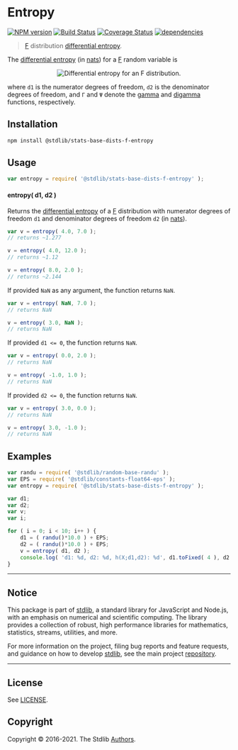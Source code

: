 <!--

@license Apache-2.0

Copyright (c) 2018 The Stdlib Authors.

Licensed under the Apache License, Version 2.0 (the "License");
you may not use this file except in compliance with the License.
You may obtain a copy of the License at

   http://www.apache.org/licenses/LICENSE-2.0

Unless required by applicable law or agreed to in writing, software
distributed under the License is distributed on an "AS IS" BASIS,
WITHOUT WARRANTIES OR CONDITIONS OF ANY KIND, either express or implied.
See the License for the specific language governing permissions and
limitations under the License.

-->

# Entropy

[![NPM version][npm-image]][npm-url] [![Build Status][test-image]][test-url] [![Coverage Status][coverage-image]][coverage-url] [![dependencies][dependencies-image]][dependencies-url]

> [F][f-distribution] distribution [differential entropy][entropy].

<!-- Section to include introductory text. Make sure to keep an empty line after the intro `section` element and another before the `/section` close. -->

<section class="intro">

The [differential entropy][entropy] (in [nats][nats]) for a [F][f-distribution] random variable is

<!-- <equation class="equation" label="eq:f_entropy" align="center" raw="h\left( X \right) = \ln\left( \tfrac{d_2}{d_1} \Gamma\left( \tfrac{d_1}{2} \right) \Gamma\left( \tfrac{d_2}{2} \right) \Gamma\left( \tfrac{d_1+d_2}{2} \right) \right) \\ + \left( 1-\tfrac{d_1}{2} \right) \Psi\left( \tfrac{d_1}{2} \right) +  \left( 1-\tfrac{d_2}{2} \right) \Psi\left( \tfrac{d_2}{2} \right) + \tfrac{d_1+d_2}{2} \Psi\left( \tfrac{d_1+d_2}{2} \right)" alt="Differential entropy for an F distribution."> -->

<div class="equation" align="center" data-raw-text="h\left( X \right) = \ln\left( \tfrac{d_2}{d_1} \Gamma\left( \tfrac{d_1}{2} \right) \Gamma\left( \tfrac{d_2}{2} \right) \Gamma\left( \tfrac{d_1+d_2}{2} \right) \right) \\ + \left( 1-\tfrac{d_1}{2} \right) \Psi\left( \tfrac{d_1}{2} \right) +  \left( 1-\tfrac{d_2}{2} \right) \Psi\left( \tfrac{d_2}{2} \right) + \tfrac{d_1+d_2}{2} \Psi\left( \tfrac{d_1+d_2}{2} \right)" data-equation="eq:f_entropy">
    <img src="https://cdn.rawgit.com/stdlib-js/stdlib/7e0a95722efd9c771b129597380c63dc6715508b/lib/node_modules/@stdlib/stats/base/dists/f/entropy/docs/img/equation_f_entropy.svg" alt="Differential entropy for an F distribution.">
    <br>
</div>

<!-- </equation> -->

where `d1` is the numerator degrees of freedom, `d2` is the denominator degrees of freedom, and `Γ` and `Ψ` denote the [gamma][gamma-function] and [digamma][digamma] functions, respectively.

</section>

<!-- /.intro -->

<!-- Package usage documentation. -->

<section class="installation">

## Installation

```bash
npm install @stdlib/stats-base-dists-f-entropy
```

</section>

<section class="usage">

## Usage

```javascript
var entropy = require( '@stdlib/stats-base-dists-f-entropy' );
```

#### entropy( d1, d2 )

Returns the [differential entropy][entropy] of a [F][f-distribution] distribution with numerator degrees of freedom `d1` and denominator degrees of freedom `d2` (in [nats][nats]).

```javascript
var v = entropy( 4.0, 7.0 );
// returns ~1.277

v = entropy( 4.0, 12.0 );
// returns ~1.12

v = entropy( 8.0, 2.0 );
// returns ~2.144
```

If provided `NaN` as any argument, the function returns `NaN`.

```javascript
var v = entropy( NaN, 7.0 );
// returns NaN

v = entropy( 3.0, NaN );
// returns NaN
```

If provided `d1 <= 0`, the function returns `NaN`.

```javascript
var v = entropy( 0.0, 2.0 );
// returns NaN

v = entropy( -1.0, 1.0 );
// returns NaN
```

If provided `d2 <= 0`, the function returns `NaN`.

```javascript
var v = entropy( 3.0, 0.0 );
// returns NaN

v = entropy( 3.0, -1.0 );
// returns NaN
```

</section>

<!-- /.usage -->

<!-- Package usage notes. Make sure to keep an empty line after the `section` element and another before the `/section` close. -->

<section class="notes">

</section>

<!-- /.notes -->

<!-- Package usage examples. -->

<section class="examples">

## Examples

<!-- eslint no-undef: "error" -->

```javascript
var randu = require( '@stdlib/random-base-randu' );
var EPS = require( '@stdlib/constants-float64-eps' );
var entropy = require( '@stdlib/stats-base-dists-f-entropy' );

var d1;
var d2;
var v;
var i;

for ( i = 0; i < 10; i++ ) {
    d1 = ( randu()*10.0 ) + EPS;
    d2 = ( randu()*10.0 ) + EPS;
    v = entropy( d1, d2 );
    console.log( 'd1: %d, d2: %d, h(X;d1,d2): %d', d1.toFixed( 4 ), d2.toFixed( 4 ), v.toFixed( 4 ) );
}
```

</section>

<!-- /.examples -->

<!-- Section to include cited references. If references are included, add a horizontal rule *before* the section. Make sure to keep an empty line after the `section` element and another before the `/section` close. -->

<section class="references">

</section>

<!-- /.references -->

<!-- Section for all links. Make sure to keep an empty line after the `section` element and another before the `/section` close. -->


<section class="main-repo" >

* * *

## Notice

This package is part of [stdlib][stdlib], a standard library for JavaScript and Node.js, with an emphasis on numerical and scientific computing. The library provides a collection of robust, high performance libraries for mathematics, statistics, streams, utilities, and more.

For more information on the project, filing bug reports and feature requests, and guidance on how to develop [stdlib][stdlib], see the main project [repository][stdlib].

---

## License

See [LICENSE][stdlib-license].


## Copyright

Copyright &copy; 2016-2021. The Stdlib [Authors][stdlib-authors].

</section>

<!-- /.stdlib -->

<!-- Section for all links. Make sure to keep an empty line after the `section` element and another before the `/section` close. -->

<section class="links">

[npm-image]: http://img.shields.io/npm/v/@stdlib/stats-base-dists-f-entropy.svg
[npm-url]: https://npmjs.org/package/@stdlib/stats-base-dists-f-entropy

[test-image]: https://github.com/stdlib-js/stats-base-dists-f-entropy/actions/workflows/test.yml/badge.svg
[test-url]: https://github.com/stdlib-js/stats-base-dists-f-entropy/actions/workflows/test.yml

[coverage-image]: https://img.shields.io/codecov/c/github/stdlib-js/stats-base-dists-f-entropy/main.svg
[coverage-url]: https://codecov.io/github/stdlib-js/stats-base-dists-f-entropy?branch=main

[dependencies-image]: https://img.shields.io/david/stdlib-js/stats-base-dists-f-entropy
[dependencies-url]: https://david-dm.org/stdlib-js/stats-base-dists-f-entropy/main

[stdlib]: https://github.com/stdlib-js/stdlib

[stdlib-authors]: https://github.com/stdlib-js/stdlib/graphs/contributors

[stdlib-license]: https://raw.githubusercontent.com/stdlib-js/stats-base-dists-f-entropy/main/LICENSE

[f-distribution]: https://en.wikipedia.org/wiki/F_distribution

[entropy]: https://en.wikipedia.org/wiki/Entropy_%28information_theory%29

[nats]: https://en.wikipedia.org/wiki/Nat_%28unit%29

[gamma-function]: https://en.wikipedia.org/wiki/Gamma_function

[digamma]: https://en.wikipedia.org/wiki/Digamma_function

</section>

<!-- /.links -->
